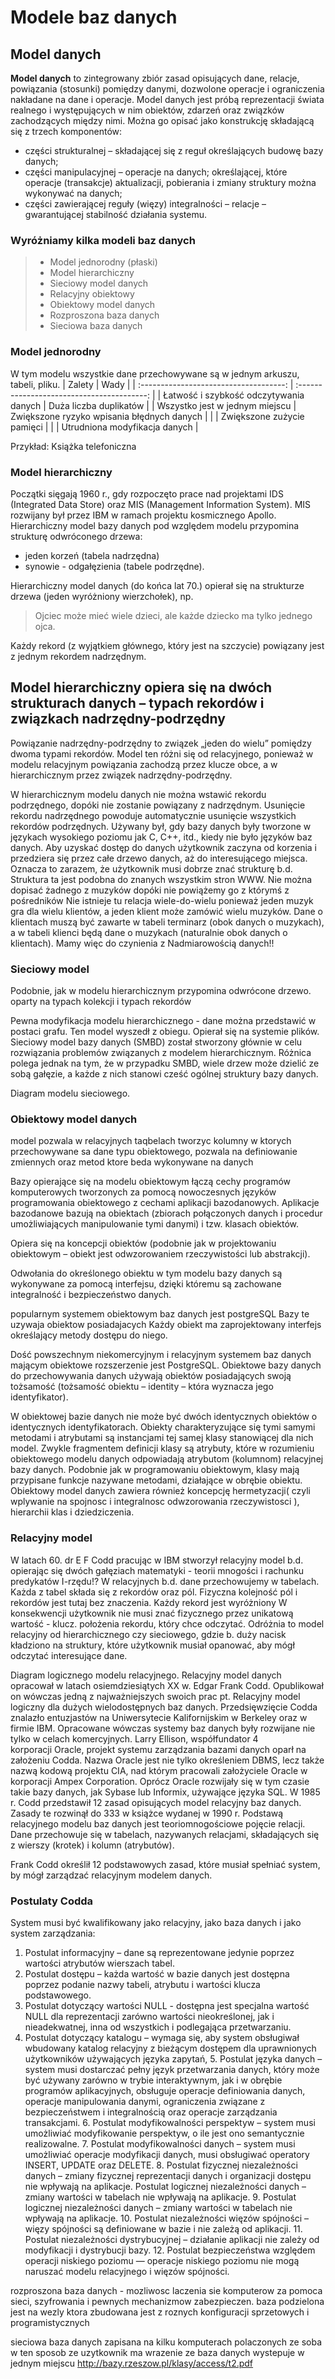 # Modele baz danych

## Model danych

**Model danych** to zintegrowany zbiór zasad opisujących dane, relacje, powiązania (stosunki) pomiędzy danymi, dozwolone operacje i ograniczenia nakładane na dane i operacje. Model danych jest próbą reprezentacji świata realnego i występujących w nim obiektów, zdarzeń oraz związków zachodzących między nimi. Można go opisać jako konstrukcję składającą się z trzech komponentów:

- części strukturalnej – składającej się z reguł określających budowę bazy danych;
- części manipulacyjnej – operacje na danych; określającej, które operacje (transakcje) aktualizacji, pobierania i zmiany struktury można wykonywać na danych;
- części zawierającej reguły (więzy) integralności – relacje –  gwarantującej stabilność działania systemu.

### Wyróżniamy kilka modeli baz danych

> - Model jednorodny (płaski)
> - Model hierarchiczny
> - Sieciowy model danych
> - Relacyjny obiektowy
> - Obiektowy model danych
> - Rozproszona baza danych
> - Sieciowa baza danych

### Model jednorodny

W tym modelu wszystkie dane przechowywane są w jednym arkuszu, tabeli, pliku.
|                 Zalety                 |                    Wady                    |
| :------------------------------------: | :----------------------------------------: |
| Łatwość i szybkość odczytywania danych |           Duża liczba duplikatów           |
|     Wszystko jest w jednym miejscu     | Zwiększone ryzyko wpisania błędnych danych |
|                                        |         Zwiększone zużycie pamięci         |
|                                        |       Utrudniona modyfikacja danych        |

Przykład: Książka telefoniczna

### Model hierarchiczny

Początki sięgają 1960 r., gdy rozpoczęto prace nad projektami IDS (Integrated Data Store) oraz MIS (Management Information System). MIS rozwijany był przez IBM w ramach projektu kosmicznego Apollo. Hierarchiczny model bazy danych pod względem modelu przypomina strukturę odwróconego drzewa:

- jeden korzeń (tabela nadrzędna)
- synowie - odgałęzienia (tabele podrzędne).

Hierarchiczny model danych (do końca lat 70.) opierał się na strukturze drzewa (jeden wyróżniony wierzchołek), np.
> Ojciec może mieć wiele dzieci, ale każde dziecko ma tylko jednego ojca.

Każdy rekord (z wyjątkiem głównego, który jest na szczycie) powiązany jest z jednym rekordem nadrzędnym.

## Model hierarchiczny opiera się na dwóch strukturach danych – typach rekordów i związkach nadrzędny-podrzędny

Powiązanie nadrzędny-podrzędny to związek „jeden do wielu” pomiędzy dwoma typami rekordów. Model ten różni się od relacyjnego, ponieważ w modelu relacyjnym powiązania zachodzą przez klucze obce, a w hierarchicznym przez związek nadrzędny-podrzędny.

W hierarchicznym modelu danych nie można wstawić rekordu podrzędnego, dopóki nie zostanie powiązany z nadrzędnym. Usunięcie rekordu nadrzędnego powoduje automatycznie usunięcie wszystkich rekordów podrzędnych. Używany był, gdy bazy danych były tworzone w językach wysokiego poziomu jak C, C++, itd., kiedy nie było języków baz danych. Aby uzyskać dostęp do danych użytkownik zaczyna od korzenia i przedziera się przez całe drzewo danych, aż do interesującego miejsca. Oznacza to zarazem, że użytkownik musi dobrze znać strukturę b.d. Struktura ta jest podobna do znanych wszystkim stron WWW. Nie można dopisać żadnego z muzyków dopóki nie powiążemy go z którymś z pośredników Nie istnieje tu relacja wiele-do-wielu ponieważ jeden muzyk gra dla wielu klientów, a jeden klient może zamówić wielu muzyków. Dane o klientach muszą być zawarte w tabeli terminarz (obok danych o muzykach), a w tabeli klienci będą dane o muzykach (naturalnie obok danych o klientach). Mamy więc do czynienia z Nadmiarowością danych!!

### Sieciowy model

Podobnie, jak w modelu hierarchicznym przypomina odwrócone drzewo.
oparty na typach kolekcji i typach rekordów

Pewna modyfikacja modelu hierarchicznego - dane można przedstawić w postaci grafu. Ten model wyszedł z obiegu. Opierał się na systemie plików.  Sieciowy model bazy danych (SMBD) został stworzony głównie w celu rozwiązania problemów związanych z modelem hierarchicznym. Różnica polega jednak na tym, że w przypadku SMBD, wiele drzew może dzielić ze sobą gałęzie, a każde z nich stanowi cześć ogólnej struktury bazy danych.

Diagram modelu sieciowego.

### Obiektowy model danych

model pozwala w relacyjnych taqbelach tworzyc kolumny w ktorych przechowywane sa dane typu obiektowego, pozwala na definiowanie zmiennych oraz metod ktore beda wykonywane na danych

Bazy opierające się na modelu obiektowym łączą cechy programów komputerowych tworzonych za pomocą nowoczesnych języków programowania obiektowego z cechami aplikacji bazodanowych. Aplikacje bazodanowe bazują na obiektach (zbiorach połączonych danych i procedur umożliwiających manipulowanie tymi danymi) i tzw. klasach obiektów.

Opiera się na koncepcji obiektów (podobnie jak w projektowaniu obiektowym – obiekt jest odwzorowaniem rzeczywistości lub abstrakcji).

Odwołania do określonego obiektu w tym modelu bazy danych są wykonywane za pomocą interfejsu, dzięki któremu są zachowane integralność i bezpieczeństwo danych.

popularnym systemem obiektowym baz danych jest postgreSQL
Bazy te uzywaja obiektow posiadajacych
Każdy obiekt ma zaprojektowany interfejs określający metody dostępu do niego.

Dość powszechnym niekomercyjnym i relacyjnym systemem baz danych mającym obiektowe rozszerzenie jest PostgreSQL. Obiektowe bazy danych do przechowywania danych używają obiektów posiadających swoją tożsamość (tożsamość obiektu – identity – która wyznacza jego identyfikator).

 W obiektowej bazie danych nie może być dwóch identycznych obiektów o identycznych identyfikatorach. Obiekty charakteryzujące się tymi samymi metodami i atrybutami są instancjami tej samej klasy stanowiącej dla nich model. Zwykle fragmentem definicji klasy są atrybuty, które w rozumieniu obiektowego modelu danych odpowiadają atrybutom (kolumnom) relacyjnej bazy danych. Podobnie jak w programowaniu obiektowym, klasy mają przypisane funkcje nazywane metodami, działające w obrębie obiektu.
 Obiektowy model danych zawiera również koncepcję hermetyzacji( czyli wplywanie na spojnosc i integralnosc odwzorowania rzeczywistosci ), hierarchii klas i dziedziczenia.

### Relacyjny model

W latach 60. dr E F Codd pracując w IBM stworzył relacyjny model b.d. opierając się dwóch gałęziach matematyki - teorii mnogości i rachunku predykatów I-rzędu!? W relacyjnych b.d. dane przechowujemy w tabelach. Każda z tabel składa się z rekordów oraz pól. Fizyczna kolejność pól i rekordów jest tutaj bez znaczenia. Każdy rekord jest wyróżniony W konsekwencji użytkownik nie musi znać fizycznego przez unikatową wartość - klucz. położenia rekordu, który chce odczytać. Odróżnia to model relacyjny od hierarchicznego czy sieciowego, gdzie b. duży nacisk kładziono na struktury, które użytkownik musiał opanować, aby mógł odczytać interesujące dane.

Diagram logicznego modelu relacyjnego.
 Relacyjny model danych opracował w latach osiemdziesiątych XX w. Edgar Frank Codd. Opublikował on wówczas jedną z najważniejszych swoich prac pt. Relacyjny model logiczny dla dużych wielodostępnych baz danych. Przedsięwzięcie Codda znalazło entuzjastów na Uniwersytecie Kalifornijskim w Berkeley oraz w firmie IBM. Opracowane wówczas systemy baz danych były rozwijane nie tylko w celach komercyjnych. Larry Ellison, współfundator
4  
korporacji Oracle, projekt systemu zarządzania bazami danych oparł na założeniu Codda. Nazwa Oracle jest nie tylko określeniem DBMS, lecz także nazwą kodową projektu CIA, nad którym pracowali założyciele Oracle w korporacji Ampex Corporation. Oprócz Oracle rozwijały się w tym czasie takie bazy danych, jak Sybase lub Informix, używające języka SQL. W 1985 r. Codd przedstawił 12 zasad opisujących model relacyjny baz danych.
 Zasady te rozwinął do 333 w książce wydanej w 1990 r. Podstawą relacyjnego modelu baz danych jest teoriomnogościowe pojęcie relacji. Dane przechowuje się w tabelach, nazywanych relacjami, składających się z wierszy (krotek) i kolumn (atrybutów).
 
Frank Codd określił 12 podstawowych zasad, które musiał spełniać system, by mógł zarządzać relacyjnym modelem danych. 

### Postulaty Codda

System musi być kwalifikowany jako relacyjny, jako baza danych i jako system zarządzania: 
1. Postulat informacyjny – dane są reprezentowane jedynie poprzez wartości atrybutów wierszach tabel. 
2. Postulat dostępu – każda wartość w bazie danych jest dostępna poprzez podanie nazwy tabeli, atrybutu i wartości klucza podstawowego. 
3. Postulat dotyczący wartości NULL - dostępna jest specjalna wartość NULL dla reprezentacji zarówno wartości nieokreślonej, jak i nieadekwatnej, inna od wszystkich i podlegająca przetwarzaniu. 
4. Postulat dotyczący katalogu – wymaga się, aby system obsługiwał wbudowany katalog relacyjny z bieżącym dostępem dla uprawnionych użytkowników używających języka zapytań, 5. Postulat języka danych – system musi dostarczać pełny język przetwarzania danych, który może być używany zarówno w trybie interaktywnym, jak i w obrębie programów aplikacyjnych, obsługuje operacje definiowania danych, operacje manipulowania danymi, ograniczenia związane z bezpieczeństwem i integralnością oraz operacje zarządzania transakcjami. 6. Postulat modyfikowalności perspektyw – system musi umożliwiać modyfikowanie perspektyw, o ile jest ono semantycznie realizowalne. 7. Postulat modyfikowalności danych – system musi umożliwiać operacje modyfikacji danych, musi obsługiwać operatory INSERT, UPDATE oraz DELETE. 8. Postulat fizycznej niezależności danych – zmiany fizycznej reprezentacji danych i organizacji dostępu nie wpływają na aplikacje. Postulat logicznej niezależności danych – zmiany wartości w tabelach nie wpływają na aplikacje. 9. Postulat logicznej niezależności danych – zmiany wartości w tabelach nie wpływają na aplikacje. 10. Postulat niezależności więzów spójności – więzy spójności są definiowane w bazie i nie zależą od aplikacji. 11. Postulat niezależności dystrybucyjnej – działanie aplikacji nie zależy od modyfikacji i dystrybucji bazy. 12. Postulat bezpieczeństwa względem operacji niskiego poziomu — operacje niskiego poziomu nie mogą naruszać modelu relacyjnego i więzów spójności.


rozproszona baza danych - mozliwosc laczenia sie komputerow za pomoca sieci, szyfrowania i pewnych mechanizmow zabezpieczen. baza podzielona jest na wezly ktora zbudowana jest z roznych konfiguracji sprzetowych i programistycznych

sieciowa baza danych
zapisana na kilku komputerach polaczonych ze soba w ten sposob ze uzytkownik ma wrazenie ze baza danych wystepuje w jednym miejscu
<http://bazy.rzeszow.pl/klasy/access/t2.pdf>
